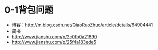 # 0-1背包问题

- 博客：http://m.blog.csdn.net/QiaoRuoZhuo/article/details/64904441
- 简书
 - http://www.jianshu.com/p/2c0fb0a21890
 - http://www.jianshu.com/p/25f4a183ede5

